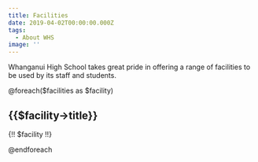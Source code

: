 ```yaml
---
title: Facilities
date: 2019-04-02T00:00:00.000Z
tags:
  - About WHS
image: ''
---
```


Whanganui High School takes great pride in offering a range of facilities to be used by its staff and students.

@foreach($facilities as $facility)
## {{$facility->title}}

{!! $facility !!}

@endforeach